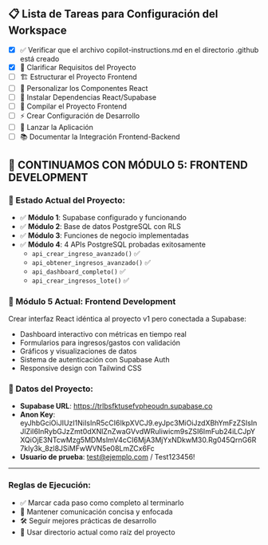 <!-- Instrucciones específicas del workspace para GitHub Copilot -->

## 📋 Lista de Tareas para Configuración del Workspace

- [x] ✅ Verificar que el archivo copilot-instructions.md en el directorio .github está creado
- [x] 🎯 Clarificar Requisitos del Proyecto
- [ ] 🏗️ Estructurar el Proyecto Frontend
- [ ] 🎨 Personalizar los Componentes React
- [ ] 🔌 Instalar Dependencias React/Supabase
- [ ] 🔨 Compilar el Proyecto Frontend
- [ ] ⚡ Crear Configuración de Desarrollo
- [ ] 🚀 Lanzar la Aplicación
- [ ] 📚 Documentar la Integración Frontend-Backend

## 🚀 **CONTINUAMOS CON MÓDULO 5: FRONTEND DEVELOPMENT**

### **🎯 Estado Actual del Proyecto:**
- ✅ **Módulo 1**: Supabase configurado y funcionando
- ✅ **Módulo 2**: Base de datos PostgreSQL con RLS
- ✅ **Módulo 3**: Funciones de negocio implementadas
- ✅ **Módulo 4**: 4 APIs PostgreSQL probadas exitosamente
  - `api_crear_ingreso_avanzado()` ✅
  - `api_obtener_ingresos_avanzado()` ✅
  - `api_dashboard_completo()` ✅
  - `api_crear_ingresos_lote()` ✅

### **🎨 Módulo 5 Actual: Frontend Development**
Crear interfaz React idéntica al proyecto v1 pero conectada a Supabase:
- Dashboard interactivo con métricas en tiempo real
- Formularios para ingresos/gastos con validación
- Gráficos y visualizaciones de datos
- Sistema de autenticación con Supabase Auth
- Responsive design con Tailwind CSS

### **🔑 Datos del Proyecto:**
- **Supabase URL**: https://trlbsfktusefvpheoudn.supabase.co
- **Anon Key**: eyJhbGciOiJIUzI1NiIsInR5cCI6IkpXVCJ9.eyJpc3MiOiJzdXBhYmFzZSIsInJlZiI6InRybGJzZmt0dXNlZnZwaGVvdWRuIiwicm9sZSI6ImFub24iLCJpYXQiOjE3NTcwMzg5MDMsImV4cCI6MjA3MjYxNDkwM30.Rg045QrnG6R7kIy3k_8zl8JSiMFwWVN5e08LmZCx6Fc
- **Usuario de prueba**: test@ejemplo.com / Test123456!

---

### Reglas de Ejecución:
- ✅ Marcar cada paso como completo al terminarlo
- 🎯 Mantener comunicación concisa y enfocada
- 🛠️ Seguir mejores prácticas de desarrollo
- 📁 Usar directorio actual como raíz del proyecto
